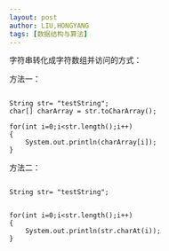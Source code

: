 ```yaml
---
layout: post
author: LIU,HONGYANG
tags: [数据结构与算法]
---
```






字符串转化成字符数组并访问的方式：

方法一：

```{java}

String str= "testString";
char[] charArray = str.toCharArray();

for(int i=0;i<str.length();i++)
{
	System.out.println(charArray[i]);
}

```



方法二：

```{java}

String str= "testString";


for(int i=0;i<str.length();i++)
{
	System.out.println(str.charAt(i));
}

```




